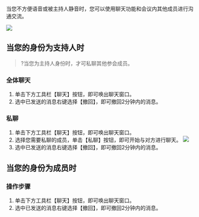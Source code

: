 当您不方便语音或被主持人静音时，您可以使用聊天功能和会议内其他成员进行沟通交流。

![](https://main.qcloudimg.com/raw/177768d783f6fc430fc12453134888e7.png)


## 当您的身份为支持人时
>?当您为主持人身份时，才可私聊其他参会成员。

### 全体聊天
1. 单击下方工具栏【聊天】按钮，即可唤出聊天窗口。
2. 选中已发送的消息右键选择【撤回】，即可撤回2分钟内的消息。

### 私聊
1. 单击下方工具栏【聊天】按钮，即可唤出聊天窗口。
2. 选择您需要私聊的成员，单击【私聊】按钮，即可开始与对方进行聊天。
![](https://main.qcloudimg.com/raw/b7fb2fe3c5a14d11e4b1547655f2aef8.png)
3. 选中已发送的消息右键选择【撤回】，即可撤回2分钟内的消息。




## 当您的身份为成员时
### 操作步骤
1. 单击下方工具栏【聊天】按钮，即可唤出聊天窗口。
2. 选中已发送的消息右键选择【撤回】，即可撤回2分钟内的消息。




